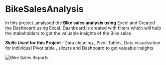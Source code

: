 # BikeSalesAnalysis

In this project ,analysed the **Bike sales analysis using** Excel and Created the Dashboard using Excel. 
Dashboard is created with filters which will help the stakeholders to get the valuable insights of the Bike sales

 **Skills Used for this Project** : Data cleaning , Pivot Tables, Data visualization for individual Pivot table , slicers and Dashboard to get valuable insights 

![Bike Sales Reports](https://user-images.githubusercontent.com/52009404/160641527-f0c921f8-e881-4fa1-a1d1-f9ba1d578ca7.jpg)
